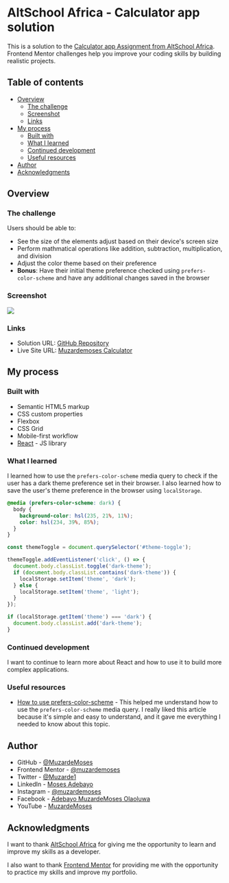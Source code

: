 # AltSchool Africa  - Calculator app solution

This is a solution to the [Calculator app Assignment from AltSchool Africa](https://www.altschoolafrica.com/). Frontend Mentor challenges help you improve your coding skills by building realistic projects. 

## Table of contents

- [Overview](#overview)
  - [The challenge](#the-challenge)
  - [Screenshot](#screenshot)
  - [Links](#links)
- [My process](#my-process)
  - [Built with](#built-with)
  - [What I learned](#what-i-learned)
  - [Continued development](#continued-development)
  - [Useful resources](#useful-resources)
- [Author](#author)
- [Acknowledgments](#acknowledgments)



## Overview

### The challenge

Users should be able to:

- See the size of the elements adjust based on their device's screen size
- Perform mathmatical operations like addition, subtraction, multiplication, and division
- Adjust the color theme based on their preference
- **Bonus**: Have their initial theme preference checked using `prefers-color-scheme` and have any additional changes saved in the browser

### Screenshot

![](./Calculator.JPG)



### Links

- Solution URL: [GitHub Repository](https://github.com/muzardemoses/Calculator-App)
- Live Site URL: [Muzardemoses Calculator](https://your-live-site-url.com)

## My process

### Built with

- Semantic HTML5 markup
- CSS custom properties
- Flexbox
- CSS Grid
- Mobile-first workflow
- [React](https://reactjs.org/) - JS library


### What I learned

I learned how to use the `prefers-color-scheme` media query to check if the user has a dark theme preference set in their browser. I also learned how to save the user's theme preference in the browser using `localStorage`.

```css
@media (prefers-color-scheme: dark) {
  body {
    background-color: hsl(235, 21%, 11%);
    color: hsl(234, 39%, 85%);
  }
}
```

```js
const themeToggle = document.querySelector('#theme-toggle');

themeToggle.addEventListener('click', () => {
  document.body.classList.toggle('dark-theme');
  if (document.body.classList.contains('dark-theme')) {
    localStorage.setItem('theme', 'dark');
  } else {
    localStorage.setItem('theme', 'light');
  }
});

if (localStorage.getItem('theme') === 'dark') {
  document.body.classList.add('dark-theme');
}
```

### Continued development

I want to continue to learn more about React and how to use it to build more complex applications.



### Useful resources

- [How to use prefers-color-scheme](https://css-tricks.com/introduction-use-media-prefers-color-scheme/) - This helped me understand how to use the `prefers-color-scheme` media query. I really liked this article because it's simple and easy to understand, and it gave me everything I needed to know about this topic.

## Author

- GitHub - [@MuzardeMoses](https://github.com/MuzardeMoses)
- Frontend Mentor - [@muzardemoses](https://www.frontendmentor.io/profile/muzardemoses)
- Twitter - [@Muzarde1](https://www.twitter.com/Muzarde1)
- LinkedIn - [Moses Adebayo](https://www.linkedin.com/in/muzardemoses/)
- Instagram - [@muzardemoses](https://www.instagram.com/ademuzardemoses/)
- Facebook - [Adebayo MuzardeMoses Olaoluwa ](https://facebook.com/ademuzardemoses)
- YouTube - [MuzardeMoses](https://www.youtube.com/channel/UCg4W7cbWu6dW_8oJEHWaP9w)


## Acknowledgments


I want to thank [AltSchool Africa](https://www.altschoolafrica.com/) for giving me the opportunity to learn and improve my skills as a developer. 

I also want to thank [Frontend Mentor](https://www.frontendmentor.io/) for providing me with the opportunity to practice my skills and improve my portfolio.
